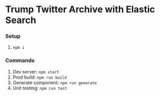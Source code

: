 # Trump Twitter Archive with Elastic Search

### Setup
1. `npm i`

### Commands
1. Dev server: `npm start`
2. Prod build: `npm run build`
3. Generate component: `npm run generate`
4. Unit testing: `npm run test`
